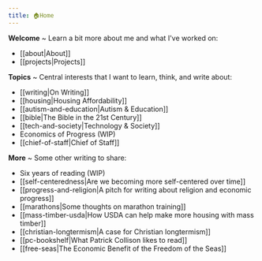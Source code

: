 ```yaml
---
title: 🏠Home 
---
```


**Welcome** ~ Learn a bit more about me and what I've worked on:
- [[about|About]]
- [[projects|Projects]]

**Topics** ~ Central interests that I want to learn, think, and write about:
- [[writing|On Writing]]
- [[housing|Housing Affordability]]
- [[autism-and-education|Autism & Education]]
- [[bible|The Bible in the 21st Century]]
- [[tech-and-society|Technology & Society]]
- Economics of Progress (WIP)
- [[chief-of-staff|Chief of Staff]]

**More** ~ Some other writing to share:
- Six years of reading (WIP)
- [[self-centeredness|Are we becoming more self-centered over time]]
- [[progress-and-religion|A pitch for writing about religion and economic progress]]
- [[marathons|Some thoughts on marathon training]]
- [[mass-timber-usda|How USDA can help make more housing with mass timber]]
- [[christian-longtermism|A case for Christian longtermism]]
- [[pc-bookshelf|What Patrick Collison likes to read]]
- [[free-seas|The Economic Benefit of the Freedom of the Seas]] 
